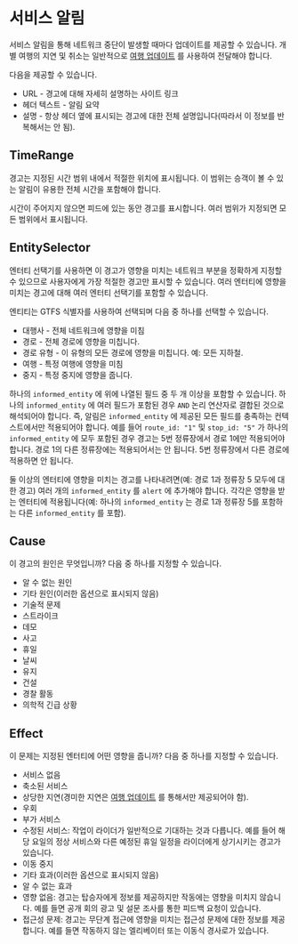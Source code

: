 # 서비스 알림

서비스 알림을 통해 네트워크 중단이 발생할 때마다 업데이트를 제공할 수 있습니다. 개별 여행의 지연 및 취소는 일반적으로 [여행 업데이트](trip-updates.md) 를 사용하여 전달해야 합니다.

다음을 제공할 수 있습니다.

*   URL - 경고에 대해 자세히 설명하는 사이트 링크
*   헤더 텍스트 - 알림 요약
*   설명 - 항상 헤더 옆에 표시되는 경고에 대한 전체 설명입니다(따라서 이 정보를 반복해서는 안 됨).

## TimeRange

경고는 지정된 시간 범위 내에서 적절한 위치에 표시됩니다. 이 범위는 승객이 볼 수 있는 알림이 유용한 전체 시간을 포함해야 합니다.

시간이 주어지지 않으면 피드에 있는 동안 경고를 표시합니다. 여러 범위가 지정되면 모든 범위에서 표시됩니다.

## EntitySelector

엔터티 선택기를 사용하면 이 경고가 영향을 미치는 네트워크 부분을 정확하게 지정할 수 있으므로 사용자에게 가장 적절한 경고만 표시할 수 있습니다. 여러 엔터티에 영향을 미치는 경고에 대해 여러 엔터티 선택기를 포함할 수 있습니다.

엔티티는 GTFS 식별자를 사용하여 선택되며 다음 중 하나를 선택할 수 있습니다.

*   대행사 - 전체 네트워크에 영향을 미침
*   경로 - 전체 경로에 영향을 미칩니다.
*   경로 유형 - 이 유형의 모든 경로에 영향을 미칩니다. 예: 모든 지하철.
*   여행 - 특정 여행에 영향을 미침
*   중지 - 특정 중지에 영향을 줍니다.

하나의 `informed_entity` 에 위에 나열된 필드 중 두 개 이상을 포함할 수 있습니다. 하나의 `informed_entity` 에 여러 필드가 포함된 경우 `AND` 논리 연산자로 결합된 것으로 해석되어야 합니다. 즉, 알림은 `informed_entity` 에 제공된 모든 필드를 충족하는 컨텍스트에서만 적용되어야 합니다. 예를 들어 `route_id: "1"` 및 `stop_id: "5"` 가 하나의 `informed_entity` 에 모두 포함된 경우 경고는 5번 정류장에서 경로 1에만 적용되어야 합니다. 경로 1의 다른 정류장에는 적용되어서는 안 됩니다. 5번 정류장에서 다른 경로에 적용하면 안 됩니다.

둘 이상의 엔터티에 영향을 미치는 경고를 나타내려면(예: 경로 1과 정류장 5 모두에 대한 경고) 여러 개의 `informed_entity` 를 `alert` 에 추가해야 합니다. 각각은 영향을 받는 엔터티에 적용됩니다(예: 하나의 `informed_entity` 는 경로 1과 정류장 5를 포함하는 다른 `informed_entity` 를 포함).

## Cause

이 경고의 원인은 무엇입니까? 다음 중 하나를 지정할 수 있습니다.

*   알 수 없는 원인
*   기타 원인(이러한 옵션으로 표시되지 않음)
*   기술적 문제
*   스트라이크
*   데모
*   사고
*   휴일
*   날씨
*   유지
*   건설
*   경찰 활동
*   의학적 긴급 상황

## Effect

이 문제는 지정된 엔터티에 어떤 영향을 줍니까? 다음 중 하나를 지정할 수 있습니다.

*   서비스 없음
*   축소된 서비스
*   상당한 지연(경미한 지연은 [여행 업데이트](trip-updates.md) 를 통해서만 제공되어야 함).
*   우회
*   부가 서비스
*   수정된 서비스: 작업이 라이더가 일반적으로 기대하는 것과 다릅니다. 예를 들어 해당 요일의 정상 서비스와 다른 예정된 휴일 일정을 라이더에게 상기시키는 경고가 있습니다.
*   이동 중지
*   기타 효과(이러한 옵션으로 표시되지 않음)
*   알 수 없는 효과
*   영향 없음: 경고는 탑승자에게 정보를 제공하지만 작동에는 영향을 미치지 않습니다. 예를 들면 공개 회의 광고 및 설문 조사를 통한 피드백 요청이 있습니다.
*   접근성 문제: 경고는 무단계 접근에 영향을 미치는 접근성 문제에 대한 정보를 제공합니다. 예를 들면 작동하지 않는 엘리베이터 또는 이동식 경사로가 있습니다.
